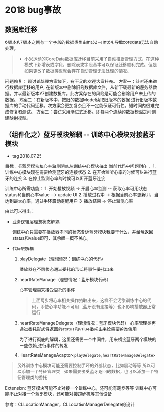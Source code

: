 # 2018 bug事故

## 数据库迁移

6版本和7版本之间有一个字段的数据类型由int32--&gt;int64.导致coredata无法自动处理。

> * 小米运动的CoreData数据库迁移目前采用了自动推断管理方式。在这种模式下新增表或字段，删除表或字段基本可以保证迁移顺利完成。但是如果更改了数据类型就会存在自动管理无法处理的情况。

问题修复： 现讨论处理方案如下，有不足的欢迎大家补充。 方案一：针对还未进行数据库迁移的用户, 在新版本中删除旧的数据库文件，从新下载最新的服务器数据。并以最新版本V7创建数据库。此方案存在的风险是可能会删除用户未上传的数据。 方案二：在新版本中，按旧的数据Model读取旧版本的数据 进行旧版本数据库的手动代码迁移。次方案会更加复杂且不一定能保证可行性。短时间内很难完成修复和测试。 方案三：尝试采用渐进式迁移。即每两个连续的数据模型之间创建映射模型。

## （组件化之）蓝牙模块解耦 -- 训练中心模块对接蓝牙模块

* tag 2018.07.25

目标：将蓝牙模块和心率监测彻底从训练中心模块抽出 当前代码中问题所在： 1. 训练中心模块现在需要检测蓝牙的连接状态 2. 在开始监听心率的时候可以进行蓝牙的连接 3. 在停止监测心率的时候可以断开蓝牙连接

训练中心所需功能： 1. 开始播放视频 -&gt; 开启心率监测 -- 获取心率可用状态status和当前心率value --&gt; update UI 2. 播放过程中 -&gt; 根据当前心率更新UI，当达到最大心率，通过手环震动提醒用户 3. 播放结束 -&gt; 停止监测心率

由此可以得出：

* 业务逻辑层理想状态解耦

  训练中心只需要在播放器不同的状态告诉蓝牙模块我要干什么，并给我返回status和value即可，其余额一概不关心。

* 代码层解耦
  1. playDelegate（理想情况：训练中心的代码）

     播放器在不同状态通过委托的形式将事件委托出来

  2. heartRateManage（理想情况：蓝牙模块代码）

     心率管理类来接受委托的事件

     > 上面两步将心率相关操作抽取出来，这样不会污染训练中心的代码，即使心率功能不可用（蓝牙没有连接等）也不影响播放器正常运行

  3. heartRateManageDelegate（理想情况：蓝牙模块代码） 心率管理类再通过委托形式将返回的status和value委托出来给需要的类使用

     为了进行彻底的解耦，这里还需要一个中间件，用来桥接蓝牙两个模块的一些依赖,进行事件的转发

  4. HeartRateManageAdaptor`<playDelegate`, `heartRateManageDelegate>`

> 另外训练中心模块可能还需要控制手环的外部状态，比如震动等等 所以可以添加一个特征管理类，如果需要接受蓝牙返回的数据，也可以添加一个特征管理类的委托

Extension: 蓝牙模块可能不止对接一个训练中心，还可能有跑步等等 训练中心可能不止对接一个蓝牙模块，还可能对接跑步机等其他设备

参考：CLLocationManager，CLLocationManagerDelegate的设计

